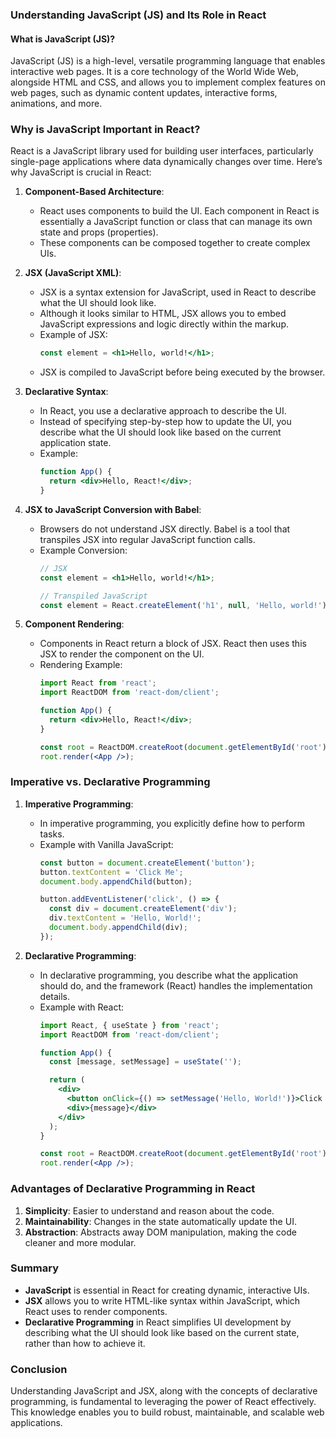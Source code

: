 ### Understanding JavaScript (JS) and Its Role in React

#### What is JavaScript (JS)?
JavaScript (JS) is a high-level, versatile programming language that enables interactive web pages. It is a core technology of the World Wide Web, alongside HTML and CSS, and allows you to implement complex features on web pages, such as dynamic content updates, interactive forms, animations, and more.

### Why is JavaScript Important in React?

React is a JavaScript library used for building user interfaces, particularly single-page applications where data dynamically changes over time. Here’s why JavaScript is crucial in React:

1. **Component-Based Architecture**:
   - React uses components to build the UI. Each component in React is essentially a JavaScript function or class that can manage its own state and props (properties).
   - These components can be composed together to create complex UIs.

2. **JSX (JavaScript XML)**:
   - JSX is a syntax extension for JavaScript, used in React to describe what the UI should look like.
   - Although it looks similar to HTML, JSX allows you to embed JavaScript expressions and logic directly within the markup.
   - Example of JSX:
     ```jsx
     const element = <h1>Hello, world!</h1>;
     ```
   - JSX is compiled to JavaScript before being executed by the browser.

3. **Declarative Syntax**:
   - In React, you use a declarative approach to describe the UI.
   - Instead of specifying step-by-step how to update the UI, you describe what the UI should look like based on the current application state.
   - Example:
     ```jsx
     function App() {
       return <div>Hello, React!</div>;
     }
     ```

4. **JSX to JavaScript Conversion with Babel**:
   - Browsers do not understand JSX directly. Babel is a tool that transpiles JSX into regular JavaScript function calls.
   - Example Conversion:
     ```jsx
     // JSX
     const element = <h1>Hello, world!</h1>;
     
     // Transpiled JavaScript
     const element = React.createElement('h1', null, 'Hello, world!');
     ```

5. **Component Rendering**:
   - Components in React return a block of JSX. React then uses this JSX to render the component on the UI.
   - Rendering Example:
     ```jsx
     import React from 'react';
     import ReactDOM from 'react-dom/client';

     function App() {
       return <div>Hello, React!</div>;
     }

     const root = ReactDOM.createRoot(document.getElementById('root'));
     root.render(<App />);
     ```

### Imperative vs. Declarative Programming

1. **Imperative Programming**:
   - In imperative programming, you explicitly define how to perform tasks.
   - Example with Vanilla JavaScript:
     ```javascript
     const button = document.createElement('button');
     button.textContent = 'Click Me';
     document.body.appendChild(button);

     button.addEventListener('click', () => {
       const div = document.createElement('div');
       div.textContent = 'Hello, World!';
       document.body.appendChild(div);
     });
     ```

2. **Declarative Programming**:
   - In declarative programming, you describe what the application should do, and the framework (React) handles the implementation details.
   - Example with React:
     ```jsx
     import React, { useState } from 'react';
     import ReactDOM from 'react-dom/client';

     function App() {
       const [message, setMessage] = useState('');

       return (
         <div>
           <button onClick={() => setMessage('Hello, World!')}>Click Me</button>
           <div>{message}</div>
         </div>
       );
     }

     const root = ReactDOM.createRoot(document.getElementById('root'));
     root.render(<App />);
     ```

### Advantages of Declarative Programming in React
1. **Simplicity**: Easier to understand and reason about the code.
2. **Maintainability**: Changes in the state automatically update the UI.
3. **Abstraction**: Abstracts away DOM manipulation, making the code cleaner and more modular.

### Summary
- **JavaScript** is essential in React for creating dynamic, interactive UIs.
- **JSX** allows you to write HTML-like syntax within JavaScript, which React uses to render components.
- **Declarative Programming** in React simplifies UI development by describing what the UI should look like based on the current state, rather than how to achieve it.

### Conclusion
Understanding JavaScript and JSX, along with the concepts of declarative programming, is fundamental to leveraging the power of React effectively. This knowledge enables you to build robust, maintainable, and scalable web applications.